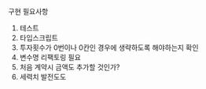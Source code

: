 구현 필요사항

1. 테스트
2. 타입스크립트
3. 투자횟수가 0번이나 0칸인 경우에 생략하도록 해야하는지 확인
4. 변수명 리팩토링 필요
5. 처음 계약시 금액도 추가할 것인가?
5. 세력치 발전도도